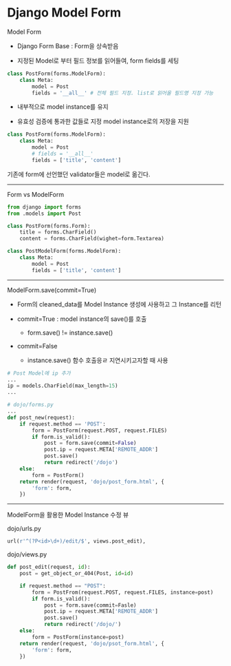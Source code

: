 # Django Model Form

Model Form

* Django Form Base : Form을 상속받음

* 지정된 Model로 부터 필드 정보를 읽어들여, form fields를 세팅

```py
class PostForm(forms.ModelForm):
    class Meta:
        model = Post
        fields = '__all__' # 전체 필드 지정. list로 읽어올 필드명 지정 가능
```

* 내부적으로 model instance를 유지

* 유효성 검증에 통과한 값들로 지정 model instance로의 저장을 지원

```py
class PostForm(forms.ModelForm):
    class Meta:
        model = Post
        # fields = '__all__'
        fields = ['title', 'content']
```

기존에 form에 선언했던 validator들은 model로 옮긴다.

----

Form vs ModelForm

```py
from django import forms
from .models import Post

class PostForm(forms.Form):
    title = forms.CharField()
    content = forms.CharField(wighet=form.Textarea)

class PostModelForm(forms.ModelForm):
    class Meta:
        model = Post
        fields = ['title', 'content']
```

----

ModelForm.save(commit=True)

* Form의 cleaned_data를 Model Instance 생성에 사용하고 그 Instance를 리턴

* commit=True : model instance의 save()를 호출

    * form.save() != instance.save()

* commit=False

    * instance.save() 함수 호출응ㄹ 지연시키고자할 때 사용

```py
# Post Model에 ip 추가
...
ip = models.CharField(max_length=15)
...
```

```py
# dojo/forms.py
...
def post_new(request):
    if request.method == 'POST':
        form = PostForm(request.POST, request.FILES)
        if form.is_valid():
            post = form.save(commit=False)
            post.ip = request.META['REMOTE_ADDR']
            post.save()
            return redirect('/dojo')
    else:
        form = PostForm()
    return render(request, 'dojo/post_form.html', {
        'form': form,
    })
```

----

ModelForm을 활용한 Model Instance 수정 뷰

dojo/urls.py

```py
url(r'^(?P<id>\d+)/edit/$', views.post_edit),
```

dojo/views.py

```py
def post_edit(request, id):
    post = get_object_or_404(Post, id=id)

    if request.method == "POST":
        form = PostFrom(request.POST, request.FILES, instance=post)
        if form.is_valid():
            post = form.save(commit=Fasle)
            post.ip = request.META['REMOTE_ADDR']
            post.save()
            return redirect('/dojo/')
    else:
        form = PostForm(instance=post)
    return render(request, 'dojo/psot_form.html', {
        'form': form,
    })
```